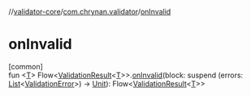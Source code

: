 //[validator-core](../../index.md)/[com.chrynan.validator](index.md)/[onInvalid](on-invalid.md)

# onInvalid

[common]\
fun &lt;[T](on-invalid.md)&gt; Flow&lt;[ValidationResult](-validation-result/index.md)&lt;[T](on-invalid.md)&gt;&gt;.[onInvalid](on-invalid.md)(block: suspend (errors: [List](https://kotlinlang.org/api/latest/jvm/stdlib/kotlin.collections/-list/index.html)&lt;[ValidationError](-validation-error/index.md)&gt;) -&gt; [Unit](https://kotlinlang.org/api/latest/jvm/stdlib/kotlin/-unit/index.html)): Flow&lt;[ValidationResult](-validation-result/index.md)&lt;[T](on-invalid.md)&gt;&gt;
